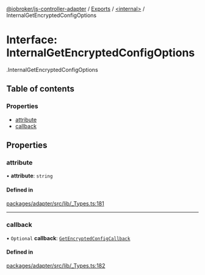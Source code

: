 [@iobroker/js-controller-adapter](../README.md) / [Exports](../modules.md) / [<internal\>](../modules/internal_.md) / InternalGetEncryptedConfigOptions

# Interface: InternalGetEncryptedConfigOptions

[<internal>](../modules/internal_.md).InternalGetEncryptedConfigOptions

## Table of contents

### Properties

- [attribute](internal_.InternalGetEncryptedConfigOptions.md#attribute)
- [callback](internal_.InternalGetEncryptedConfigOptions.md#callback)

## Properties

### attribute

• **attribute**: `string`

#### Defined in

[packages/adapter/src/lib/_Types.ts:181](https://github.com/ioBroker/ioBroker.js-controller/blob/be86979f/packages/adapter/src/lib/_Types.ts#L181)

___

### callback

• `Optional` **callback**: [`GetEncryptedConfigCallback`](../modules/internal_.md#getencryptedconfigcallback)

#### Defined in

[packages/adapter/src/lib/_Types.ts:182](https://github.com/ioBroker/ioBroker.js-controller/blob/be86979f/packages/adapter/src/lib/_Types.ts#L182)
